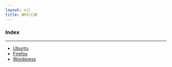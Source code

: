 ```yaml
---
layout: nil
title: WMの工房
---
```


### Index ###

---

* [Ubuntu](http://sites.google.com/site/wandererm/ubuntu)
* [Firefox](http://sites.google.com/site/wandererm/firefox)
* [Wordpress](http://sites.google.com/site/wandererm/wordpress)